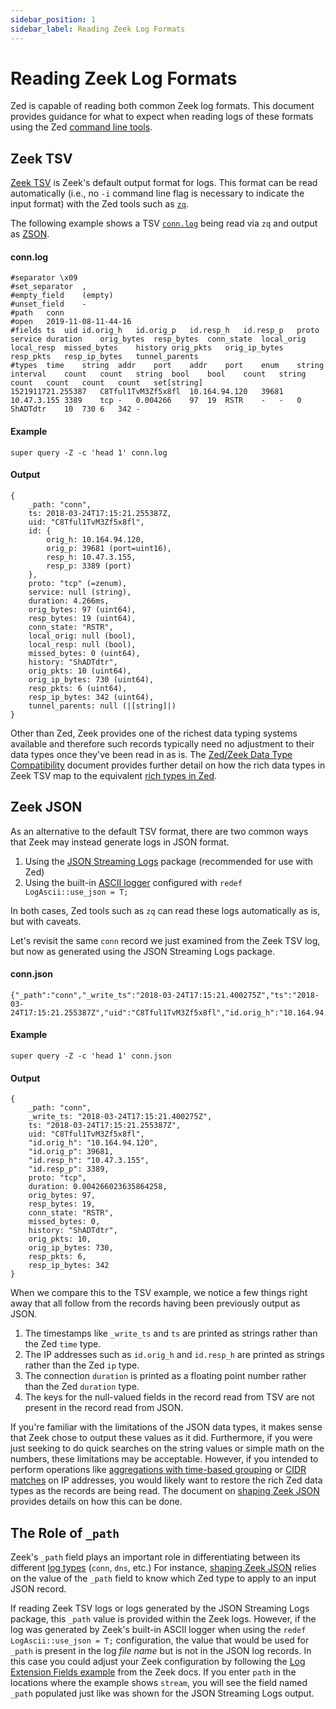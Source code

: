 ```yaml
---
sidebar_position: 1
sidebar_label: Reading Zeek Log Formats
---
```


# Reading Zeek Log Formats

Zed is capable of reading both common Zeek log formats. This document
provides guidance for what to expect when reading logs of these formats using
the Zed [command line tools](../../commands/README.md).

## Zeek TSV

[Zeek TSV](https://docs.zeek.org/en/master/log-formats.html#zeek-tsv-format-logs)
is Zeek's default output format for logs. This format can be read automatically
(i.e., no `-i` command line flag is necessary to indicate the input format)
with the Zed tools such as [`zq`](../../commands/zq.md).

The following example shows a TSV [`conn.log`](https://docs.zeek.org/en/master/logs/conn.html) being read via `zq` and
output as [ZSON](../../formats/zson.md).

#### conn.log

```mdtest-input conn.log
#separator \x09
#set_separator	,
#empty_field	(empty)
#unset_field	-
#path	conn
#open	2019-11-08-11-44-16
#fields	ts	uid	id.orig_h	id.orig_p	id.resp_h	id.resp_p	proto	service	duration	orig_bytes	resp_bytes	conn_state	local_orig	local_resp	missed_bytes	history	orig_pkts	orig_ip_bytes	resp_pkts	resp_ip_bytes	tunnel_parents
#types	time	string	addr	port	addr	port	enum	string	interval	count	count	string	bool	bool	count	string	count	count	count	count	set[string]
1521911721.255387	C8Tful1TvM3Zf5x8fl	10.164.94.120	39681	10.47.3.155	3389	tcp	-	0.004266	97	19	RSTR	-	-	0	ShADTdtr	10	730	6	342	-
```

#### Example

```mdtest-command
super query -Z -c 'head 1' conn.log
```

#### Output
```mdtest-output
{
    _path: "conn",
    ts: 2018-03-24T17:15:21.255387Z,
    uid: "C8Tful1TvM3Zf5x8fl",
    id: {
        orig_h: 10.164.94.120,
        orig_p: 39681 (port=uint16),
        resp_h: 10.47.3.155,
        resp_p: 3389 (port)
    },
    proto: "tcp" (=zenum),
    service: null (string),
    duration: 4.266ms,
    orig_bytes: 97 (uint64),
    resp_bytes: 19 (uint64),
    conn_state: "RSTR",
    local_orig: null (bool),
    local_resp: null (bool),
    missed_bytes: 0 (uint64),
    history: "ShADTdtr",
    orig_pkts: 10 (uint64),
    orig_ip_bytes: 730 (uint64),
    resp_pkts: 6 (uint64),
    resp_ip_bytes: 342 (uint64),
    tunnel_parents: null (|[string]|)
}
```

Other than Zed, Zeek provides one of the richest data typing systems available
and therefore such records typically need no adjustment to their data types
once they've been read in as is. The
[Zed/Zeek Data Type Compatibility](data-type-compatibility.md) document
provides further detail on how the rich data types in Zeek TSV map to the
equivalent [rich types in Zed](../../formats/zed.md#1-primitive-types).

## Zeek JSON

As an alternative to the default TSV format, there are two common ways that
Zeek may instead generate logs in JSON format.

1. Using the [JSON Streaming Logs](https://github.com/corelight/json-streaming-logs)
   package (recommended for use with Zed)
2. Using the built-in [ASCII logger](https://docs.zeek.org/en/current/scripts/base/frameworks/logging/writers/ascii.zeek.html)
   configured with `redef LogAscii::use_json = T;`

In both cases, Zed tools such as `zq` can read these logs automatically
as is, but with caveats.

Let's revisit the same `conn` record we just examined from the Zeek TSV
log, but now as generated using the JSON Streaming Logs package.

#### conn.json

```mdtest-input conn.json
{"_path":"conn","_write_ts":"2018-03-24T17:15:21.400275Z","ts":"2018-03-24T17:15:21.255387Z","uid":"C8Tful1TvM3Zf5x8fl","id.orig_h":"10.164.94.120","id.orig_p":39681,"id.resp_h":"10.47.3.155","id.resp_p":3389,"proto":"tcp","duration":0.004266023635864258,"orig_bytes":97,"resp_bytes":19,"conn_state":"RSTR","missed_bytes":0,"history":"ShADTdtr","orig_pkts":10,"orig_ip_bytes":730,"resp_pkts":6,"resp_ip_bytes":342}
```

#### Example

```mdtest-command
super query -Z -c 'head 1' conn.json
```

#### Output
```mdtest-output
{
    _path: "conn",
    _write_ts: "2018-03-24T17:15:21.400275Z",
    ts: "2018-03-24T17:15:21.255387Z",
    uid: "C8Tful1TvM3Zf5x8fl",
    "id.orig_h": "10.164.94.120",
    "id.orig_p": 39681,
    "id.resp_h": "10.47.3.155",
    "id.resp_p": 3389,
    proto: "tcp",
    duration: 0.004266023635864258,
    orig_bytes: 97,
    resp_bytes: 19,
    conn_state: "RSTR",
    missed_bytes: 0,
    history: "ShADTdtr",
    orig_pkts: 10,
    orig_ip_bytes: 730,
    resp_pkts: 6,
    resp_ip_bytes: 342
}
```

When we compare this to the TSV example, we notice a few things right away that
all follow from the records having been previously output as JSON.

1. The timestamps like `_write_ts` and `ts` are printed as strings rather than
   the Zed `time` type.
2. The IP addresses such as `id.orig_h` and `id.resp_h` are printed as strings
   rather than the Zed `ip` type.
3. The connection `duration` is printed as a floating point number rather than
   the Zed `duration` type.
4. The keys for the null-valued fields in the record read from
   TSV are not present in the record read from JSON.

If you're familiar with the limitations of the JSON data types, it makes sense
that Zeek chose to output these values as it did. Furthermore, if
you were just seeking to do quick searches on the string values or simple math
on the numbers, these limitations may be acceptable. However, if you intended
to perform operations like
[aggregations with time-based grouping](../../language/functions/bucket.md)
or [CIDR matches](../../language/functions/network_of.md)
on IP addresses, you would likely want to restore the rich Zed data types as
the records are being read. The document on [shaping Zeek JSON](shaping-zeek-json.md)
provides details on how this can be done.

## The Role of `_path`

Zeek's `_path` field plays an important role in differentiating between its
different [log types](https://docs.zeek.org/en/master/script-reference/log-files.html)
(`conn`, `dns`, etc.) For instance,
[shaping Zeek JSON](shaping-zeek-json.md) relies on the value of
the `_path` field to know which Zed type to apply to an input JSON
record.

If reading Zeek TSV logs or logs generated by the JSON Streaming Logs
package, this `_path` value is provided within the Zeek logs. However, if the
log was generated by Zeek's built-in ASCII logger when using the
`redef LogAscii::use_json = T;` configuration, the value that would be used for
`_path` is present in the log _file name_ but is not in the JSON log
records. In this case you could adjust your Zeek configuration by following the
[Log Extension Fields example](https://docs.zeek.org/en/master/frameworks/logging.html#log-extension-fields)
from the Zeek docs. If you enter `path` in the locations where the example
shows `stream`, you will see the field named `_path` populated just like was
shown for the JSON Streaming Logs output.
